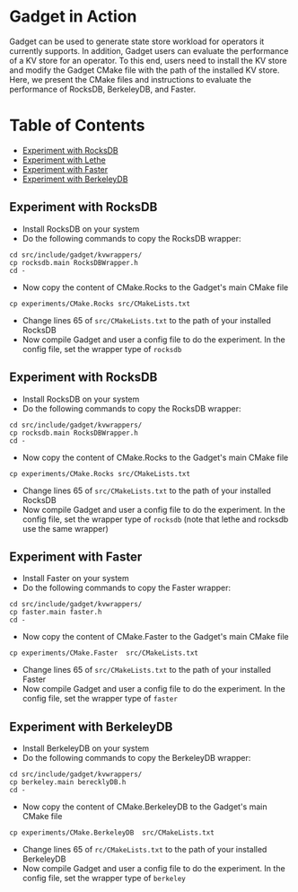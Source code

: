 # Gadget in Action

Gadget can be used to generate state store workload for operators it currently supports. In addition, Gadget users can evaluate the performance of a KV store for an operator. To this end, users need to install the KV store and modify the Gadget CMake file with the path of the installed KV store. Here, we present the CMake files and instructions to evaluate the performance of RocksDB, BerkeleyDB, and Faster.

# Table of Contents

- [Experiment with RocksDB](#Experiment-with-RocksDB)
- [Experiment with Lethe](#Experiment-with-lethe)
- [Experiment with Faster](#Experiment-with-Faster)
- [Experiment with BerkeleyDB](#Experiment-with-BerkeleyDB)


## Experiment with RocksDB
- Install RocksDB on your system
- Do the following commands to copy the RocksDB wrapper:
```
cd src/include/gadget/kvwrappers/
cp rocksdb.main RocksDBWrapper.h 
cd -
```
- Now copy the content of CMake.Rocks to the Gadget's main CMake file
```
cp experiments/CMake.Rocks src/CMakeLists.txt 
```
- Change lines 65 of `src/CMakeLists.txt` to the path of your installed RocksDB
- Now compile Gadget and user a config file to do the experiment. In the config file, set the wrapper type of `rocksdb`




## Experiment with RocksDB
- Install RocksDB on your system
- Do the following commands to copy the RocksDB wrapper:
```
cd src/include/gadget/kvwrappers/
cp rocksdb.main RocksDBWrapper.h 
cd -
```
- Now copy the content of CMake.Rocks to the Gadget's main CMake file
```
cp experiments/CMake.Rocks src/CMakeLists.txt 
```
- Change lines 65 of `src/CMakeLists.txt` to the path of your installed RocksDB
- Now compile Gadget and user a config file to do the experiment. In the config file, set the wrapper type of `rocksdb` (note that lethe and rocksdb use the same wrapper)


## Experiment with Faster
- Install Faster on your system
- Do the following commands to copy the Faster wrapper:
```
cd src/include/gadget/kvwrappers/
cp faster.main faster.h 
cd -
```
- Now copy the content of CMake.Faster to the Gadget's main CMake file
```
cp experiments/CMake.Faster  src/CMakeLists.txt 
```
- Change lines 65 of `src/CMakeLists.txt` to the path of your installed Faster
- Now compile Gadget and user a config file to do the experiment. In the config file, set the wrapper type of `faster`

## Experiment with BerkeleyDB
- Install BerkeleyDB on your system
- Do the following commands to copy the BerkeleyDB wrapper:
```
cd src/include/gadget/kvwrappers/
cp berkeley.main berecklyDB.h
cd -
```
- Now copy the content of CMake.BerkeleyDB to the Gadget's main CMake file
```
cp experiments/CMake.BerkeleyDB  src/CMakeLists.txt 
```
- Change lines 65 of `rc/CMakeLists.txt` to the path of your installed BerkeleyDB
- Now compile Gadget and user a config file to do the experiment. In the config file, set the wrapper type of `berkeley`
